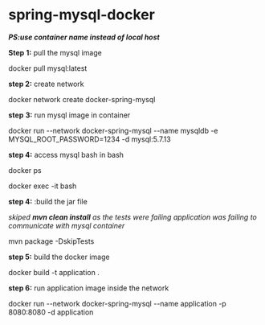# spring-mysql-docker

_**PS:use container name instead of local host**_

**Step** **1:** pull the mysql image 

docker pull mysql:latest

**step 2:** create network 

docker network create docker-spring-mysql

**step** **3:** run mysql  image in container

docker run  --network docker-spring-mysql  --name mysqldb -e MYSQL_ROOT_PASSWORD=1234 -d  mysql:5.7.13

**step 4:** access mysql bash in bash 

docker ps 

docker exec -it <containerid> bash

**step 4:**  :build the jar file 

_skiped **mvn clean install** as the tests were failing application was failing to communicate with mysql container_

mvn package -DskipTests


**step 5:** build the docker image 

docker build -t application .

**step 6:**  run application image  inside the network 

docker run --network docker-spring-mysql --name application  -p 8080:8080 -d application 
